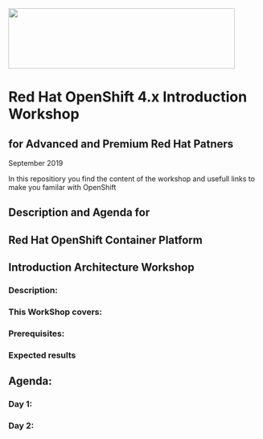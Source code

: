 <img src="https://github.com/alfbach/OCPday/blob/master/img.png" width="450" height="120">


# Red Hat OpenShift 4.x Introduction Workshop
## for Advanced and Premium Red Hat Patners
September 2019

In this repositiory you find the content of the workshop and usefull links to make you familar with OpenShift

## Description and Agenda for
## Red Hat OpenShift Container Platform
## Introduction Architecture Workshop

### Description:



### This WorkShop covers:



### Prerequisites:



### Expected results


## Agenda:

### Day 1:


### Day 2:


